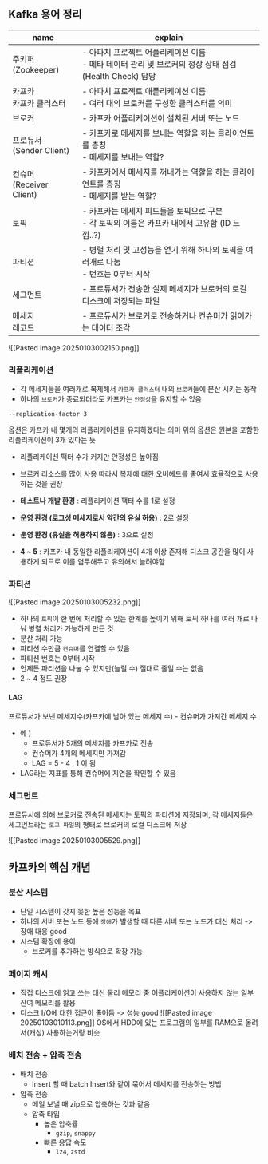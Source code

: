 ## Kafka 용어 정리

| name                     | explain                                                              |
| ------------------------ | -------------------------------------------------------------------- |
| 주키퍼(Zookeeper)           | - 아파치 프로젝트 어플리케이션 이름<br>- 메타 데이터 관리 및 브로커의 정상 상태 점검(Health Check) 담당 |
| 카프카 <br>카프카 클러스터         | - 아파치 프로젝트 애플리케이션 이름<br>- 여러 대의 브로커를 구성한 클러스터를 의미                    |
| 브로커                      | - 카프카 어플리케이션이 설치된 서버 또는 노드                                           |
| 프로듀서<br>(Sender Client)  | - 카프카로 메세지를 보내는 역할을 하는 클라이언트를 총칭<br>- 메세지를 보내는 역할?                   |
| 컨슈머<br>(Receiver Client) | - 카프카에서 메세지를 꺼내가는 역할을 하는 클라이언트를 총칭<br>- 메세지를 받는 역할?                  |
| 토픽                       | - 카프카는 메세지 피드들을 토픽으로 구분<br>- 각 토픽의 이름은 카프카 내에서 고유함 (ID 느낌..?)        |
| 파티션                      | - 병렬 처리 및 고성능을 얻기 위해 하나의 토픽을 여러개로 나눔<br>- 번호는 0부터 시작                 |
| 세그먼트                     | - 프로듀서가 전송한 실제 메세지가 브로커의 로컬 디스크에 저장되는 파일                             |
| 메세지<br>레코드               | - 프로듀서가 브로커로 전송하거나 컨슈머가 읽어가는 데이터 조각                                  |

![[Pasted image 20250103002150.png]]

### 리플리케이션
- 각 메세지들을 여러개로 복제해서 `카프카 클러스터` 내의 `브로커`들에 분산 시키는 동작
- 하나의 `브로커`가 종료되더라도 카프카는 `안정성`을 유지할 수 있음
```
--replication-factor 3
```
옵션은 카프카 내 몇개의 리플리케이션을 유지하겠다는 의미 
위의 옵션은 원본을 포함한 리플리케이션이 3개 있다는 뜻 

- 리플리케이션 팩터 수가 커지만 안정성은 높아짐
- 브로커 리소스를 많이 사용
따라서 복제에 대한 오버헤드를 줄여서 효율적으로 사용하는 것을 권장 

- **테스트나 개발 환경** : 리플리케이션 팩터 수를 1로 설정
- **운영 환경 (로그성 메세지로서 약간의 유실 허용)** : 2로 설정
- **운영 환경 (유실을 허용하지 않음)** : 3으로 설정
- **4 ~ 5** :  카프카 내 동일한 리플리케이션이 4개 이상 존재해 디스크 공간을 많이 사용하게 되므로 이를 염두해두고 유의해서 늘려야함

### 파티션
![[Pasted image 20250103005232.png]]
- 하나의 `토픽`이 한 번에 처리할 수 있는 한계를 높이기 위해 토픽 하나를 여러 개로 나눠 병렬 처리가 가능하게 만든 것
- 분산 처리 가능
- 파티션 수만큼 `컨슈머`를 연결할 수 있음
- 파티션 번호는 0부터 시작
- 언제든 파티션을 나눌 수 있지만(늘릴 수) 절대로 줄일 수는 없음
- 2 ~ 4 정도 권장 

#### LAG
프로듀서가 보낸 메세지수(카프카에 남아 있는 메세지 수) - 컨슈머가 가져간 메세지 수
- 예 ) 
	- 프로듀서가 5개의 메세지를 카프카로 전송 
	- 컨슈머가 4개의 메세지만 가져감 
	- LAG = 5 - 4 , 1 이 됨
- LAG라는 지표를 통해 컨슈머에 지연을 확인할 수 있음 

### 세그먼트
프로듀서에 의해 브로커로 전송된 메세지는 토픽의 파티션에 저장되며, 
각 메세지들은 세그먼트라는 `로그 파일`의 형태로 브로커의 로컬 디스크에 저장

![[Pasted image 20250103005529.png]]

## 카프카의 핵심 개념
### 분산 시스템
- 단일 시스템이 갖지 못한 높은 성능을 목표
- 하나의 서버 또는 노드 등에 `장애`가 발생할 때 다른 서버 또는 노드가 대신 처리 -> 장애 대응 good
- 시스템 확장에 용이 
	- 브로커를 추가하는 방식으로 확장 가능

### 페이지 캐시
- 직접 디스크에 읽고 쓰는 대신 물리 메모리 중 어플리케이션이 사용하지 않는 일부 잔여 메모리를 활용
- 디스크 I/O에 대한 접근이 줄어듬 -> 성능 good 
![[Pasted image 20250103010113.png]]
OS에서 HDD에 있는 프로그램의 일부를 RAM으로 올려서(캐싱) 사용하는거랑 비슷

### 배치 전송 + 압축 전송
- 배치 전송
	- Insert 할 때 batch Insert와 같이 묶어서 메세지를 전송하는 방법
- 압축 전송
	- 메일 보낼 때 zip으로 압축하는 것과 같음 
	- 압축 타입 
		- 높은 압축률 
			- `gzip`, `snappy`
		- 빠른 응답 속도 
			-  `lz4`, `zstd`

